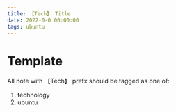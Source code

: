 ```yaml
---
title: 【Tech】 Title
date: 2022-0-0 00:00:00
tags: ubuntu
---
```


# Template

All note with 【Tech】 prefx should be tagged as one of: 

1. technology
1. ubuntu

